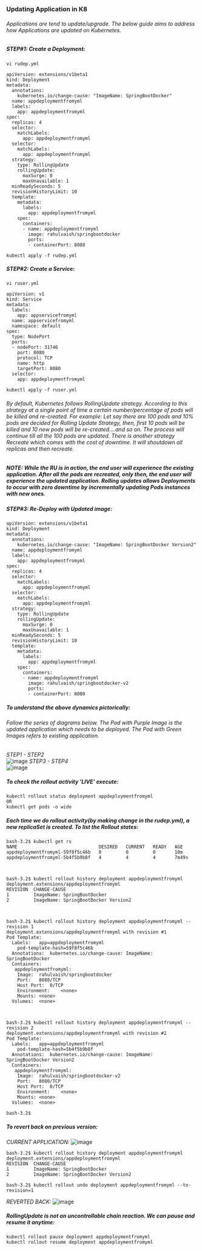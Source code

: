 ### Updating Application in K8
###### Applications are tend to update/upgrade. The below guide aims to address how Applications are updated on Kubernetes.

##### STEP#1: Create a Deployment:
```
vi rudep.yml
```
```
apiVersion: extensions/v1beta1
kind: Deployment
metadata:
  annotations:
    kubernetes.io/change-cause: "ImageName: SpringBootDocker"
  name: appdeploymentfromyml
  labels:
    app: appdeploymentfromyml
spec:
  replicas: 4
  selector:
    matchLabels:
      app: appdeploymentfromyml
  selector:
    matchLabels:
      app: appdeploymentfromyml
  strategy:
    type: RollingUpdate
    rollingUpdate:
      maxSurge: 0
      maxUnavailable: 1
  minReadySeconds: 5
  revisionHistoryLimit: 10    
  template:
    metadata:
      labels:
        app: appdeploymentfromyml
    spec:
      containers:
      - name: appdeploymentfromyml
        image: rahulvaish/springbootdocker
        ports:
        - containerPort: 8080

```
```
kubectl apply -f rudep.yml
```
##### STEP#2: Create a Service:
```
vi ruser.yml
```
```
apiVersion: v1
kind: Service
metadata:
  labels:
    app: appservicefromyml
  name: appservicefromyml
  namespace: default
spec:
  type: NodePort
  ports:
  - nodePort: 31746
    port: 8080
    protocol: TCP
    name: http
    targetPort: 8080
  selector:
    app: appdeploymentfromyml

```
```
kubectl apply -f ruser.yml
```
###### By default, Kubernetes follows *RollingUpdate* strategy. According to this strategy at a single point of  time a certain number/percentage of pods will be killed and re-created. For example: Let say there are 100 pods and 10% pods are decided for Rolling Update Strategy, then, first 10 pods will be killed and 10 new pods will be re-created....and so on. The process will continue till all the 100 pods are updated. There is another strategy *Recreate* which comes with the cost of downtime. It will shoutdown all replicas and then recreate.

##### NOTE: While the RU is in action, the end user will experience the existing application. After all the pods are recreated, only then, the end user will experience the updated application. Rolling updates allows Deployments to occur with zero downtime by incrementally updating Pods instances with new ones.
 

##### STEP#3: Re-Deploy with Updated image:
```
apiVersion: extensions/v1beta1
kind: Deployment
metadata:
  annotations:
    kubernetes.io/change-cause: "ImageName: SpringBootDocker Version2"
  name: appdeploymentfromyml
  labels:
    app: appdeploymentfromyml
spec:
  replicas: 4
  selector:
    matchLabels:
      app: appdeploymentfromyml
  selector:
    matchLabels:
      app: appdeploymentfromyml
  strategy:
    type: RollingUpdate
    rollingUpdate:
      maxSurge: 0
      maxUnavailable: 1
  minReadySeconds: 5
  revisionHistoryLimit: 10    
  template:
    metadata:
      labels:
        app: appdeploymentfromyml
    spec:
      containers:
      - name: appdeploymentfromyml
        image: rahulvaish/springbootdocker-v2
        ports:
        - containerPort: 8080

```
##### To understand the above dynamics pictorically: 
###### Follow the series of diagrams below. The Pod with Purple Image is the updated application which needs to be deployed. The Pod with Green Images refers to existing application. </br>
*STEP1 - STEP2* </br>
![image](https://user-images.githubusercontent.com/45539698/68069239-9858a480-fd83-11e9-891d-b4ed0646a6bd.png)
*STEP3 - STEP4* </br>
![image](https://user-images.githubusercontent.com/45539698/68069252-d3f36e80-fd83-11e9-90f6-d51d20f783a7.png)

##### To check the rollout activity 'LIVE' execute:
```
kubectl rollout status deployment appdeploymentfromyml
OR
kubectl get pods -o wide
```


##### Each time we do rollout activity(by making change in the rudep.yml), a new replicaSet is created. To list the Rollout states:
```
bash-3.2$ kubectl get rs
NAME                              DESIRED   CURRENT   READY   AGE
appdeploymentfromyml-59f8f5c46b   0         0         0       10m
appdeploymentfromyml-5b4f5b9b8f   4         4         4       7m49s



bash-3.2$ kubectl rollout history deployment appdeploymentfromyml
deployment.extensions/appdeploymentfromyml 
REVISION  CHANGE-CAUSE
1         ImageName: SpringBootDocker
2         ImageName: SpringBootDocker Version2



bash-3.2$ kubectl rollout history deployment appdeploymentfromyml --revision 1
deployment.extensions/appdeploymentfromyml with revision #1
Pod Template:
  Labels:	app=appdeploymentfromyml
	pod-template-hash=59f8f5c46b
  Annotations:	kubernetes.io/change-cause: ImageName: SpringBootDocker
  Containers:
   appdeploymentfromyml:
    Image:	rahulvaish/springbootdocker
    Port:	8080/TCP
    Host Port:	0/TCP
    Environment:	<none>
    Mounts:	<none>
  Volumes:	<none>



bash-3.2$ kubectl rollout history deployment appdeploymentfromyml --revision 2
deployment.extensions/appdeploymentfromyml with revision #2
Pod Template:
  Labels:	app=appdeploymentfromyml
	pod-template-hash=5b4f5b9b8f
  Annotations:	kubernetes.io/change-cause: ImageName: SpringBootDocker Version2
  Containers:
   appdeploymentfromyml:
    Image:	rahulvaish/springbootdocker-v2
    Port:	8080/TCP
    Host Port:	0/TCP
    Environment:	<none>
    Mounts:	<none>
  Volumes:	<none>

bash-3.2$ 
```

##### To revert back on previous version:
*CURRENT APPLICATION:*
![image](https://user-images.githubusercontent.com/45539698/68070169-cb556500-fd90-11e9-9b2e-af45f2086b81.png)
```
bash-3.2$ kubectl rollout history deployment appdeploymentfromyml
deployment.extensions/appdeploymentfromyml 
REVISION  CHANGE-CAUSE
1         ImageName: SpringBootDocker
2         ImageName: SpringBootDocker Version2

bash-3.2$ kubectl rollout undo deployment appdeploymentfromyml --to-revision=1
```
*REVERTED BACK:*
![image](https://user-images.githubusercontent.com/45539698/68070160-a3660180-fd90-11e9-9bd4-dec91d388d24.png)

##### RollingUpdate is not an uncontrollable chain reaction. We can *pause* and *resume* it anytime:
```
kubectl rollout pause deployment appdeploymentfromyml
kubectl rollout resume deployment appdeploymentfromyml
```
